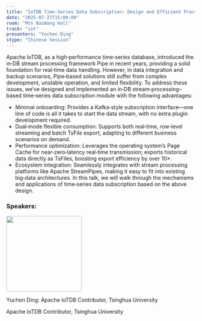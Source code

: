 ```yaml
---
title: "IoTDB Time-Series Data Subscription: Design and Efficient Practices"
date: "2025-07-27T15:00:00"
room: "Mtn BaiWang Hall"
track: "iot"
presenters: "Yuchen Ding"
stype: "Chinese Session"
---
```


Apache IoTDB, as a high‑performance time‑series database, introduced the in‑DB stream processing framework Pipe in recent years, providing a solid foundation for real‑time data handling. However, in data integration and backup scenarios, Pipe‑based solutions still suffer from complex development, unstable operation, and limited flexibility. To address these issues, we’ve designed and implemented an in‑DB stream‑processing–based time‑series data subscription module with the following advantages:
- Minimal onboarding: Provides a Kafka‑style subscription interface—one line of code is all it takes to start the data stream, with no extra plugin development required.
- Dual‑mode flexible consumption: Supports both real‑time, row‑level streaming and batch TsFile export, adapting to different business scenarios on demand.
- Performance optimization: Leverages the operating system’s Page Cache for near‑zero‑latency real‑time transmission; exports historical data directly as TsFiles, boosting export efficiency by over 10×.
- Ecosystem integration: Seamlessly integrates with stream processing platforms like Apache StreamPipes, making it easy to fit into existing big‑data architectures.
In this talk, we will walk through the mechanisms and applications of time‑series data subscription based on the above design.

### Speakers:


<img src="https://sessionize.com/image/a3cb-400o400o1-MqFXnRWijPKx2FgQw8EtDd.jpg" width="200" /><br/>

Yuchen Ding: Apache IoTDB Contributor, Tsinghua University

Apache IoTDB Contributor, Tsinghua University
